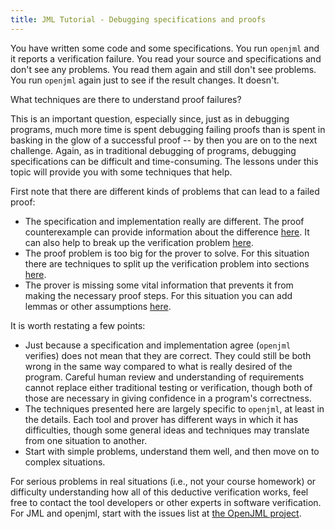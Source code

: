 ```yaml
---
title: JML Tutorial - Debugging specifications and proofs
---
```


You have written some code and some specifications. You run `openjml` and it reports a verification failure. You read your source and specifications and don't see any problems. You read them again and still don't see problems. You run `openjml` again just to see if the result changes. It doesn't.

What techniques are there to understand proof failures? 

This is an important question, especially since, just as in debugging programs, much more time is spent 
debugging failing proofs than is spent in basking in the glow of a successful proof -- by then you are on to the next challenge. Again, as in traditional debugging of programs, debugging specifications can be difficult and time-consuming. The lessons under this topic will provide you with some techniques that help.

First note that there are different kinds of problems that can lead to a failed proof:
* The specification and implementation really are different. The proof counterexample can provide information about the difference [here](InspectingCounterexamples). It can also help to break up the verification problem [here](SplittingProofs).
* The proof problem is too big for the prover to solve. For this situation there are techniques to split up the verification problem into sections [here](SplittingProofs).
* The prover is missing some vital information that prevents it from making the necessary proof steps. For this situation you can add lemmas or other assumptions [here](Lemmas).

It is worth restating a few points:
* Just because a specification and implementation agree (`openjml` verifies) does not mean that they are correct. They could still be both wrong in the same way compared to what is really desired of the program. Careful human review and understanding of requirements cannot replace either traditional testing or verification, though both of those are necessary in giving confidence in a program's correctness.
* The techniques presented here are largely specific to `openjml`, at least in the details. Each tool and prover has different ways in which it has difficulties, though some general ideas and techniques may translate from one situation to another.
* Start with simple problems, understand them well, and then move on to complex situations.

For serious problems in real situations (i.e., not your course homework) or difficulty understanding how all of this deductive verification works, feel free to contact the tool developers or other experts in software verification. For JML and openjml, start with the issues list at [the OpenJML project](https://github.com/OpenJML/OpenJML/issues).



